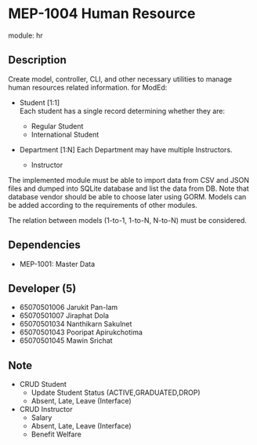 # MEP-1004 Human Resource

module: hr

## Description

Create model, controller, CLI, and other necessary utilities to manage human resources related information.
for ModEd:

- Student [1:1]  
  Each student has a single record determining whether they are:
  - Regular Student
  - International Student

- Department [1:N]
  Each Department may have multiple Instructors.
  - Instructor

The implemented module must be able to import data from CSV and JSON files and dumped
into SQLite database and list the data from DB. Note that database vendor should be able
to choose later using GORM. Models can be added according to the requirements of other
modules.

The relation between models (1-to-1, 1-to-N, N-to-N) must be considered.

## Dependencies
- MEP-1001: Master Data

## Developer (5)
- 65070501006 Jarukit Pan-Iam
- 65070501007 Jiraphat Dola
- 65070501034 Nanthikarn  Sakulnet
- 65070501043 Pooripat Apirukchotima
- 65070501045 Mawin Srichat

## Note
- CRUD Student
  - Update Student Status (ACTIVE,GRADUATED,DROP)
  - Absent, Late, Leave (Interface)
- CRUD Instructor
  - Salary
  - Absent, Late, Leave (Interface)
  - Benefit Welfare
